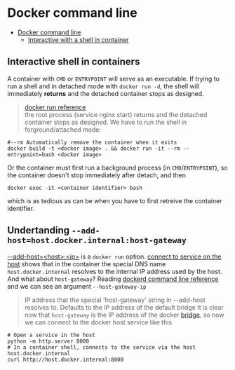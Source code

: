 # Docker command line 

<!--toc:start-->
- [Docker command line](#docker-command-line)
  - [Interactive with a shell in container](#interactive-with-a-shell-in-container)
<!--toc:end-->

## Interactive shell in containers
A container with `CMD` or `ENTRYPOINT` will serve as an executable. If trying to run a shell and in detached mode with `docker run -d`, the shell will immediately **returns** and the detached container stops as designed.  
> [docker run reference](https://docs.docker.com/engine/reference/run/#detached--d)  
> the root process (service nginx start) returns and the detached container stops as designed. 
We have to run the shell in forground/attached mode:
```shell
#--rm Automatically remove the container when it exits
docker build -t <docker image> . && docker run -it --rm --entrypoint=bash <docker image>
```
Or the container must first run a background process (in `CMD`/`ENTRYPOINT`), so the container doesn't stop immediately after detach, and then
```shell
docker exec -it <container identifier> bash
```
which is as tedious as can be when you have to first retreive the container identifier.

## Undertanding `--add-host=host.docker.internal:host-gateway`
[--add-host=\<host\>:\<ip\>](https://docs.docker.com/engine/reference/commandline/run/#add-host) is a `docker run` option. [connect to service on the host](https://docs.docker.com/desktop/networking/#i-want-to-connect-from-a-container-to-a-service-on-the-host) shows that in the container the special DNS name `host.docker.internal` resolves to the internal IP address used by the host. And what about `host-gateway`? Reading [dockerd command line reference](https://docs.docker.com/engine/reference/commandline/dockerd/) and we can see an argument `--host-gateway-ip`
> IP address that the special 'host-gateway' string in --add-host resolves to. Defaults to the IP address of the default bridge
It is clear now that `host-gateway` is the IP address of the docker [bridge](https://docs.docker.com/network/bridge/), so now we can connect to the docker host service like this
```shell
# Open a service in the host
python -m http.server 8000
# In a container shell, connects to the service via the host host.docker.internal
curl http://host.docker.internal:8000
```

